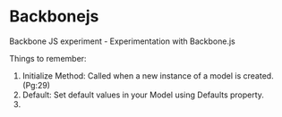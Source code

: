 Backbonejs
==========

Backbone JS experiment - Experimentation with Backbone.js

Things to remember:

1. Initialize Method: Called when a new instance of a model is created. (Pg:29)
2. Default: Set default values in your Model using Defaults property.
3. 
